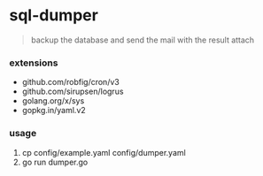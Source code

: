 # sql-dumper
> backup the database and send the mail with the result attach

### extensions
- github.com/robfig/cron/v3
- github.com/sirupsen/logrus
- golang.org/x/sys
- gopkg.in/yaml.v2
### usage
1. cp config/example.yaml config/dumper.yaml
2. go run dumper.go